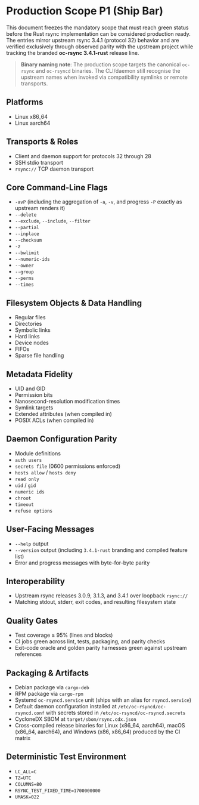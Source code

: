 # Production Scope P1 (Ship Bar)

This document freezes the mandatory scope that must reach green status before the Rust rsync implementation can be considered production ready. The entries mirror upstream rsync 3.4.1 (protocol 32) behavior and are verified exclusively through observed parity with the upstream project while tracking the branded **oc-rsync 3.4.1-rust** release line.

> **Binary naming note**: The production scope targets the canonical
> `oc-rsync` and `oc-rsyncd` binaries. The CLI/daemon still recognise the
> upstream names when invoked via compatibility symlinks or remote transports.

## Platforms
- Linux x86_64
- Linux aarch64

## Transports & Roles
- Client and daemon support for protocols 32 through 28
- SSH stdio transport
- `rsync://` TCP daemon transport

## Core Command-Line Flags
- `-avP` (including the aggregation of `-a`, `-v`, and progress `-P` exactly as upstream renders it)
- `--delete`
- `--exclude`, `--include`, `--filter`
- `--partial`
- `--inplace`
- `--checksum`
- `-z`
- `--bwlimit`
- `--numeric-ids`
- `--owner`
- `--group`
- `--perms`
- `--times`

## Filesystem Objects & Data Handling
- Regular files
- Directories
- Symbolic links
- Hard links
- Device nodes
- FIFOs
- Sparse file handling

## Metadata Fidelity
- UID and GID
- Permission bits
- Nanosecond-resolution modification times
- Symlink targets
- Extended attributes (when compiled in)
- POSIX ACLs (when compiled in)

## Daemon Configuration Parity
- Module definitions
- `auth users`
- `secrets file` (0600 permissions enforced)
- `hosts allow` / `hosts deny`
- `read only`
- `uid` / `gid`
- `numeric ids`
- `chroot`
- `timeout`
- `refuse options`

## User-Facing Messages
- `--help` output
- `--version` output (including `3.4.1-rust` branding and compiled feature list)
- Error and progress messages with byte-for-byte parity

## Interoperability
- Upstream rsync releases 3.0.9, 3.1.3, and 3.4.1 over loopback `rsync://`
- Matching stdout, stderr, exit codes, and resulting filesystem state

## Quality Gates
- Test coverage ≥ 95% (lines and blocks)
- CI jobs green across lint, tests, packaging, and parity checks
- Exit-code oracle and golden parity harnesses green against upstream references

## Packaging & Artifacts
- Debian package via `cargo-deb`
- RPM package via `cargo-rpm`
- Systemd `oc-rsyncd.service` unit (ships with an alias for `rsyncd.service`)
- Default daemon configuration installed at `/etc/oc-rsyncd/oc-rsyncd.conf` with secrets stored in `/etc/oc-rsyncd/oc-rsyncd.secrets`
- CycloneDX SBOM at `target/sbom/rsync.cdx.json`
- Cross-compiled release binaries for Linux (x86_64, aarch64), macOS (x86_64, aarch64), and Windows (x86, x86_64) produced by the CI matrix

## Deterministic Test Environment
- `LC_ALL=C`
- `TZ=UTC`
- `COLUMNS=80`
- `RSYNC_TEST_FIXED_TIME=1700000000`
- `UMASK=022`


